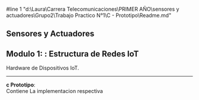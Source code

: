 #line 1 "d:\\Laura\\Carrera Telecomunicaciones\\PRIMER AÑO\\sensores y actuadores\\Grupo2\\Trabajo Practico N°1\\C - Prototipo\\Readme.md"

## Sensores y Actuadores
## Modulo 1: : Estructura de Redes IoT


Hardware de Dispositivos IoT.

---

**c Prototipo**:   
 Contiene La implementacion respectiva